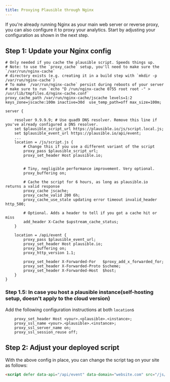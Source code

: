 ```yaml
---
title: Proxying Plausible through Nginx
---
```


If you're already running Nginx as your main web server or reverse
proxy, you can also configure it to proxy your analytics. Start by adjusting your configuration as shown in the next step.

## Step 1: Update your Nginx config

```
# Only needed if you cache the plausible script. Speeds things up.
# Note: to use the `proxy_cache` setup, you'll need to make sure the `/var/run/nginx-cache`
# directory exists (e.g. creating it in a build step with `mkdir -p /var/run/nginx-cache`)
# To make `/var/run/nginx-cache` persist during reboots of your server
# make sure to run `echo "D /run/nginx-cache 0755 root root -" > /usr/lib/tmpfiles.d/nginx-cache.conf`
proxy_cache_path /var/run/nginx-cache/jscache levels=1:2 keys_zone=jscache:100m inactive=30d  use_temp_path=off max_size=100m;

server {

    resolver 9.9.9.9; # Use quad9 DNS resolver. Remove this line if you've already configured a DNS resolver.
    set $plausible_script_url https://plausible.io/js/script.local.js;
    set $plausible_event_url https://plausible.io/api/event;
    ...
    location = /js/script.js {
        # Change this if you use a different variant of the script
        proxy_pass $plausible_script_url;
        proxy_set_header Host plausible.io;


        # Tiny, negligible performance improvement. Very optional.
        proxy_buffering on;

        # Cache the script for 6 hours, as long as plausible.io returns a valid response
        proxy_cache jscache;
        proxy_cache_valid 200 6h;
        proxy_cache_use_stale updating error timeout invalid_header http_500;

        # Optional. Adds a header to tell if you got a cache hit or miss
        add_header X-Cache $upstream_cache_status;
    }

    location = /api/event {
        proxy_pass $plausible_event_url;
        proxy_set_header Host plausible.io;
        proxy_buffering on;
        proxy_http_version 1.1;

        proxy_set_header X-Forwarded-For   $proxy_add_x_forwarded_for;
        proxy_set_header X-Forwarded-Proto $scheme;
        proxy_set_header X-Forwarded-Host  $host;
    }
}
```
### Step 1.5: In case you host a plausible instance(self-hosting setup, doesn't apply to the cloud version)

Add the following configuration instructions at both `location`s
```
    proxy_set_header Host <your>.<plausible>.<instance>;
    proxy_ssl_name <your>.<plausible>.<instance>;
    proxy_ssl_server_name on;
    proxy_ssl_session_reuse off;
```

## Step 2: Adjust your deployed script

With the above config in place, you can change the script tag on your site as follows:

```html
<script defer data-api="/api/event" data-domain="website.com" src="/js/script.js"></script>
```
